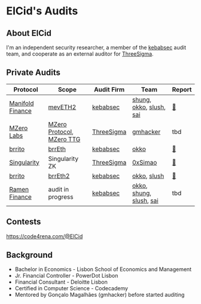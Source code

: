 # ElCid's Audits
## About ElCid
I'm an independent security researcher, a member of the [kebabsec](https://kebabsec.xyz/) audit team, and cooperate as an external auditor for [ThreeSigma](https://threesigma.xyz/).
## Private Audits
| Protocol | Scope | Audit Firm | Team | Report |
| -------- | ----- | ---------- | ---- | ------ |
| [Manifold Finance](https://www.manifoldfinance.com/) | [mevETH2](https://github.com/manifoldfinance/mevETH2) | [kebabsec](https://kebabsec.xyz/) | [shung](https://twitter.com/shunduquar), [okko](https://twitter.com/okkothejawa), [slush](https://twitter.com/flamehorizon1), [sai](https://twitter.com/sigh242)| [:page_facing_up:](https://kebabsec.xyz/audits/manifold_finance_meveth2_audit/)|
| [MZero Labs](https://www.m0.org/) | [MZero Protocol](https://github.com/MZero-Labs/protocol), [MZero TTG](https://github.com/MZero-Labs/ttg) | [ThreeSigma](https://threesigma.xyz/) | [gmhacker](https://twitter.com/realgmhacker) | tbd |
| [brrito](https://app.brrito.xyz/home) | [brrEth](https://github.com/brritoxyz/brr-eth-upgradeable/tree/main) | [kebabsec](https://kebabsec.xyz/) | [okko](https://twitter.com/realgmhacker) | [:page_facing_up:](https://github.com/brritoxyz/brr-eth-upgradeable/blob/main/audits/kebabsec.pdf) |
| [Singularity](https://www.thesingularity.network/) | Singularity ZK| [ThreeSigma](https://threesigma.xyz/) | [0xSimao](https://twitter.com/0xSimao) | [:page_facing_up:](https://github.com/threesigmaxyz/publications/blob/main/audits/singularity/Singularity.pdf) |
| [brrito](https://app.brrito.xyz/home) | [brrEth2](https://github.com/brritoxyz/brr-eth-upgradeable/tree/main) | [kebabsec](https://kebabsec.xyz/) | [okko](https://twitter.com/realgmhacker), [slush](https://twitter.com/flamehorizon1) | [:page_facing_up:](https://drive.google.com/file/d/1YnUstwC8sF_koS66aS5WGQcSmG36nBam/view) |
| [Ramen Finance](https://ramen.finance/) | audit in progress | [kebabsec](https://kebabsec.xyz/) | [okko](https://twitter.com/realgmhacker), [shung](https://twitter.com/shunduquar), [slush](https://twitter.com/flamehorizon1), [sai](https://twitter.com/sigh242) | tbd|
## Contests
https://code4rena.com/@ElCid
## Background
* Bachelor in Economics - Lisbon School of Economics and Management
* Jr. Financial Controller - PowerDot Lisbon
* Financial Consultant - Deloitte Lisbon
* Certified in Computer Science - Codecademy
* Mentored by Gonçalo Magalhães (gmhacker) before started auditing

